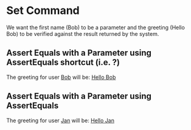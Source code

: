 # Set Command

We want the first name (Bob) to be a parameter and the greeting (Hello Bob) to be verified against the result returned by the system.

## Assert Equals with a Parameter using AssertEquals shortcut (i.e. ?)
The greeting for user [Bob](- "#firstName") will be: [Hello Bob](- "?=hello(#firstName)")

## Assert Equals with a Parameter using AssertEquals 
The greeting for user [Jan](- "#firstName") will be: [Hello Jan](- "c:assertEquals=hello(#firstName)")